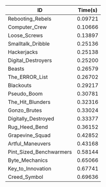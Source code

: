 |ID|Time(s)|
|-|-|
|Rebooting_Rebels|0.09721|
|Computer_Crew|0.10666|
|Loose_Screws|0.13897|
|Smalltalk_Dribble|0.25136|
|Hackerjacks|0.25138|
|Digital_Destroyers|0.25200|
|Beasts|0.26579|
|The_ERROR_List|0.26702|
|Blackouts|0.29217|
|Pseudo_Boom|0.30781|
|The_Hit_Blunders|0.32316|
|Gonzo_Brutes|0.33024|
|Digitally_Destroyed|0.33377|
|Rug_Heed_Bend|0.36152|
|Grapevine_Squad|0.42852|
|Artful_Maneuvers|0.43168|
|Pint_Sized_Benchwarmers|0.58144|
|Byte_Mechanics|0.65066|
|Key_to_Innovation|0.67741|
|Creed_Symbol|0.69636|
